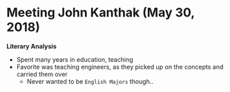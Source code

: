 # Meeting John Kanthak (May 30, 2018)

**Literary Analysis**
- Spent many years in education, teaching
- Favorite was teaching engineers, as they picked up on the concepts
  and carried them over
  - Never wanted to be `English Majors` though..


